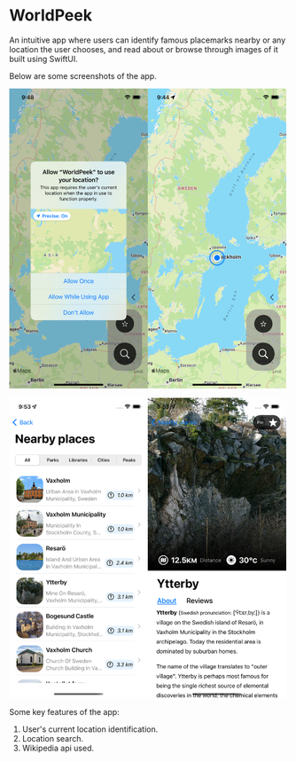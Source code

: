 # WorldPeek
An intuitive app where users can identify famous placemarks nearby or any location the user chooses, and read about or browse through images of it built using SwiftUI.

Below are some screenshots of the app. 

<img src="Screenshots/Simulator Screen Shot - iPhone 13 Pro - 2022-05-25 at 09.48.54.png" width="250"><img src="Screenshots/Simulator Screen Shot - iPhone 13 Pro - 2022-05-25 at 09.44.16.png" width="250">

<img src="Screenshots/Simulator Screen Shot - iPhone 13 Pro - 2022-05-24 at 09.53.04.png" width="250"><img src="Screenshots/Simulator Screen Shot - iPhone 13 Pro - 2022-05-24 at 09.53.01.png" width="250">

Some key features of the app:
1. User's current location identification.
2. Location search.
3. Wikipedia api used.
